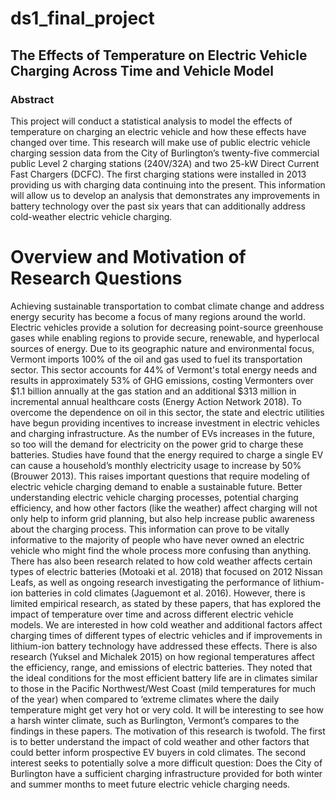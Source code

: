 # ds1_final_project

## The Effects of Temperature on Electric Vehicle Charging Across Time and Vehicle Model


### Abstract
This project will conduct a statistical analysis to model the effects of temperature on charging an electric vehicle and how these effects have changed over time. This research will make use of public electric vehicle charging session data from the City of Burlington’s twenty-five commercial public Level 2 charging stations (240V/32A) and two 25-kW Direct Current Fast Chargers (DCFC). The first charging stations were installed in 2013 providing us with charging data continuing into the present. This information will allow us to develop an analysis that demonstrates any improvements in battery technology over the past six years that can additionally address cold-weather electric vehicle charging.

# Overview and Motivation of Research Questions
Achieving sustainable transportation to combat climate change and address energy security has become a focus of many regions around the world. Electric vehicles provide a solution for decreasing point-source greenhouse gases while enabling regions to provide secure, renewable, and hyperlocal sources of energy. Due to its geographic nature and environmental focus, Vermont imports 100% of the oil and gas used to fuel its transportation sector. This sector accounts for 44% of Vermont's total energy needs and results in approximately 53% of GHG emissions, costing Vermonters over $1.1 billion annually at the gas station and an additional $313 million in incremental annual healthcare costs (Energy Action Network 2018). To overcome the dependence on oil in this sector, the state and electric utilities have begun providing incentives to increase investment in electric vehicles and charging infrastructure.
As the number of EVs increases in the future, so too will the demand for electricity on the power grid to charge these batteries. Studies have found that the energy required to charge a single EV can cause a household’s monthly electricity usage to increase by 50% (Brouwer 2013). This raises important questions that require modeling of electric vehicle charging demand to enable a sustainable future.
Better understanding electric vehicle charging processes, potential charging efficiency, and how other factors (like the weather) affect charging will not only help to inform grid planning, but also help increase public awareness about the charging process. This information can prove to be vitally informative to the majority of people who have never owned an electric vehicle who might find the whole process more confusing than anything. There has also been research related to how cold weather affects certain types of electric batteries (Motoaki et al. 2018) that focused on 2012 Nissan Leafs, as well as ongoing research investigating the performance of lithium-ion batteries in cold climates (Jaguemont et al. 2016). However, there is limited empirical research, as stated by these papers, that has explored the impact of temperature over time and across different electric vehicle models.
We are interested in how cold weather and additional factors affect charging times of different types of electric vehicles and if improvements in lithium-ion battery technology have addressed these effects. There is also research (Yuksel and Michalek 2015) on how regional temperatures affect the efficiency, range, and emissions of electric batteries. They noted that the ideal conditions for the most efficient battery life are in climates similar to those in the Pacific Northwest/West Coast (mild temperatures for much of the year) when compared to ‘extreme climates where the daily temperature might get very hot or very cold. It will be interesting to see how a harsh winter climate, such as Burlington, Vermont’s compares to the findings in these papers. 
The motivation of this research is twofold. The first is to better understand the impact of cold weather and other factors that could better inform prospective EV buyers in cold climates. The second interest seeks to potentially solve a more difficult question: Does the City of Burlington have a sufficient charging infrastructure provided for both winter and summer months to meet future electric vehicle charging needs.
